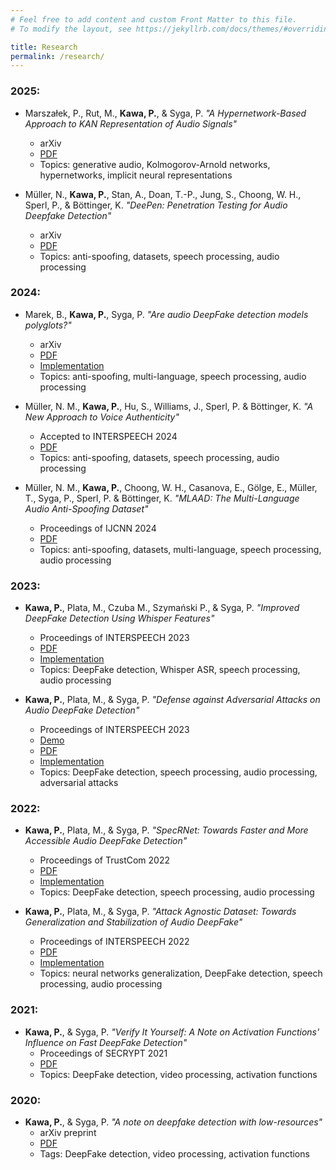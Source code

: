 ```yaml
---
# Feel free to add content and custom Front Matter to this file.
# To modify the layout, see https://jekyllrb.com/docs/themes/#overriding-theme-defaults

title: Research
permalink: /research/
---
```


 
### 2025: 

* Marszałek, P., Rut, M., **Kawa, P.**, & Syga, P. *"A Hypernetwork-Based Approach to KAN Representation of Audio Signals"*
  * arXiv
  * [PDF](https://arxiv.org/pdf/2503.02585)
  * Topics: generative audio, Kolmogorov-Arnold networks, hypernetworks, implicit neural representations

* Müller, N., **Kawa, P.**, Stan, A., Doan, T.-P., Jung, S., Choong, W. H., Sperl, P., & Böttinger, K. *"DeePen: Penetration Testing for Audio Deepfake Detection"*
  * arXiv
  * [PDF](https://arxiv.org/pdf/2502.20427)
  * Topics: anti-spoofing, datasets, speech processing, audio processing

### 2024:

* Marek, B., **Kawa, P.**, Syga, P. *"Are audio DeepFake detection models polyglots?"*
  * arXiv
  * [PDF](https://arxiv.org/pdf/2412.17924)
  * [Implementation](https://github.com/bartlomiejmarek/are_audio_df_polyglots)
  * Topics: anti-spoofing, multi-language, speech processing, audio processing

* Müller, N. M., **Kawa, P.**, Hu, S., Williams, J., Sperl, P. & Böttinger, K. *"A New Approach to Voice Authenticity"*
  * Accepted to INTERSPEECH 2024
  * [PDF](https://www.isca-archive.org/interspeech_2024/muller24_interspeech.pdf)
  * Topics: anti-spoofing, datasets, speech processing, audio processing

* Müller, N. M., **Kawa, P.**, Choong, W. H., Casanova, E., Gölge, E., Müller, T., Syga, P., Sperl, P. & Böttinger, K. *"MLAAD: The Multi-Language Audio Anti-Spoofing Dataset"*
  * Proceedings of IJCNN 2024
  * [PDF](https://arxiv.org/pdf/2401.09512)
  * Topics: anti-spoofing, datasets, multi-language, speech processing, audio processing


### 2023:
* **Kawa, P.**, Plata, M., Czuba M., Szymański P., & Syga, P. *"Improved DeepFake Detection Using Whisper Features"*
  * Proceedings of INTERSPEECH 2023
  * [PDF](https://www.isca-archive.org/interspeech_2023/kawa23b_interspeech.html)
  * [Implementation](https://github.com/piotrkawa/deepfake-whisper-features)
  * Topics: DeepFake detection, Whisper ASR, speech processing, audio processing

* **Kawa, P.**, Plata, M., & Syga, P. *"Defense against Adversarial Attacks on Audio DeepFake Detection"*
  * Proceedings of INTERSPEECH 2023
  * [Demo](papers/adversarial_attacks.html)
  * [PDF](https://www.isca-archive.org/interspeech_2023/kawa23_interspeech.html)
  * [Implementation](https://github.com/piotrkawa/audio-deepfake-adversarial-attacks)
  * Topics: DeepFake detection, speech processing, audio processing, adversarial attacks

### 2022:

* **Kawa, P.**, Plata, M., & Syga, P. *"SpecRNet: Towards Faster and More Accessible Audio DeepFake Detection"*
  * Proceedings of TrustCom 2022
  * [PDF](https://arxiv.org/abs/2210.06105)
  * [Implementation](https://github.com/piotrkawa/specrnet)
  * Topics: DeepFake detection, speech processing, audio processing

* **Kawa, P.**, Plata, M., & Syga, P. *"Attack Agnostic Dataset: Towards Generalization and Stabilization of Audio DeepFake"*
  * Proceedings of INTERSPEECH 2022
  * [PDF](https://www.isca-archive.org/interspeech_2022/kawa22_interspeech.html)
  * [Implementation](https://github.com/piotrkawa/attack-agnostic-dataset)
  * Topics: neural networks generalization, DeepFake detection, speech processing, audio processing

### 2021:
* **Kawa, P.**, & Syga, P. *"Verify It Yourself: A Note on Activation Functions' Influence on Fast DeepFake Detection"*
  * Proceedings of SECRYPT 2021
  * [PDF](https://pdfs.semanticscholar.org/67c6/960449a3e5cb10ec1b4783cf8e0e9eef8d97.pdf)
  * Topics: DeepFake detection, video processing, activation functions

### 2020:
* **Kawa, P.**, & Syga, P. *"A note on deepfake detection with low-resources"*
  * arXiv preprint
  * [PDF](https://arxiv.org/abs/2006.05183)
  * Tags: DeepFake detection, video processing, activation functions


